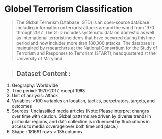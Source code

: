 # Globel Terrorism Classification
> The Global Terrorism Database (GTD) is an open-source database including information on terrorist attacks around the world from 1970 through 2017. The GTD includes systematic data on domestic as well as international terrorist incidents that have occurred during this time period and now includes more than 180,000 attacks. The database is maintained by researchers at the National Consortium for the Study of Terrorism and Responses to Terrorism (START), headquartered at the University of Maryland.

> ## Dataset Content :
  1.  Geography: Worldwide
  2.  Time period: 1970-2017, except 1993
  3. Unit of analysis: Attack
  4. Variables: >100 variables on location, tactics, perpetrators, targets, and outcomes
  5. Sources: Unclassified media articles (Note: Please interpret changes over time with caution. Global patterns are driven by diverse trends in particular regions, and data collection is influenced by fluctuations in access to media coverage over both time and place.)
  6. Shape : 181691 rows × 135 columns
